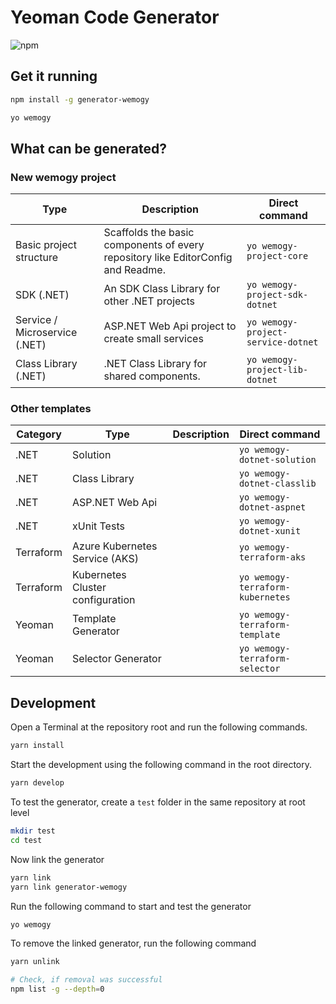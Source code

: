 # Yeoman Code Generator

![npm](https://img.shields.io/npm/v/generator-wemogy)

## Get it running

```bash
npm install -g generator-wemogy
```

```bash
yo wemogy
```

## What can be generated?

### New wemogy project

| Type | Description | Direct command |
|---|---|---|
| Basic project structure | Scaffolds the basic components of every repository like EditorConfig and Readme. | `yo wemogy-project-core` |
| SDK (.NET) | An SDK Class Library for other .NET projects | `yo wemogy-project-sdk-dotnet` |
| Service / Microservice (.NET) | ASP.NET Web Api project to create small services | `yo wemogy-project-service-dotnet` |
| Class Library (.NET)  | .NET Class Library for shared components. | `yo wemogy-project-lib-dotnet` |

### Other templates

| Category | Type | Description | Direct command |
|---|---|---|---|
| .NET | Solution |  | `yo wemogy-dotnet-solution` |
| .NET | Class Library |  | `yo wemogy-dotnet-classlib` |
| .NET | ASP.NET Web Api |  | `yo wemogy-dotnet-aspnet` |
| .NET | xUnit Tests |  | `yo wemogy-dotnet-xunit` |
| Terraform | Azure Kubernetes Service (AKS) |  | `yo wemogy-terraform-aks` |
| Terraform | Kubernetes Cluster configuration |  | `yo wemogy-terraform-kubernetes` |
| Yeoman | Template Generator |  | `yo wemogy-terraform-template` |
| Yeoman | Selector Generator |  | `yo wemogy-terraform-selector` |

## Development

Open a Terminal at the repository root and run the following commands.

```bash
yarn install
```

Start the development using the following command in the root directory.

```bash
yarn develop
```

To test the generator, create a `test` folder in the same repository at root level

```bash
mkdir test
cd test
```

Now link the generator

```bash
yarn link
yarn link generator-wemogy
```

Run the following command to start and test the generator

```bash
yo wemogy
```

To remove the linked generator, run the following command

```bash
yarn unlink

# Check, if removal was successful
npm list -g --depth=0
```
